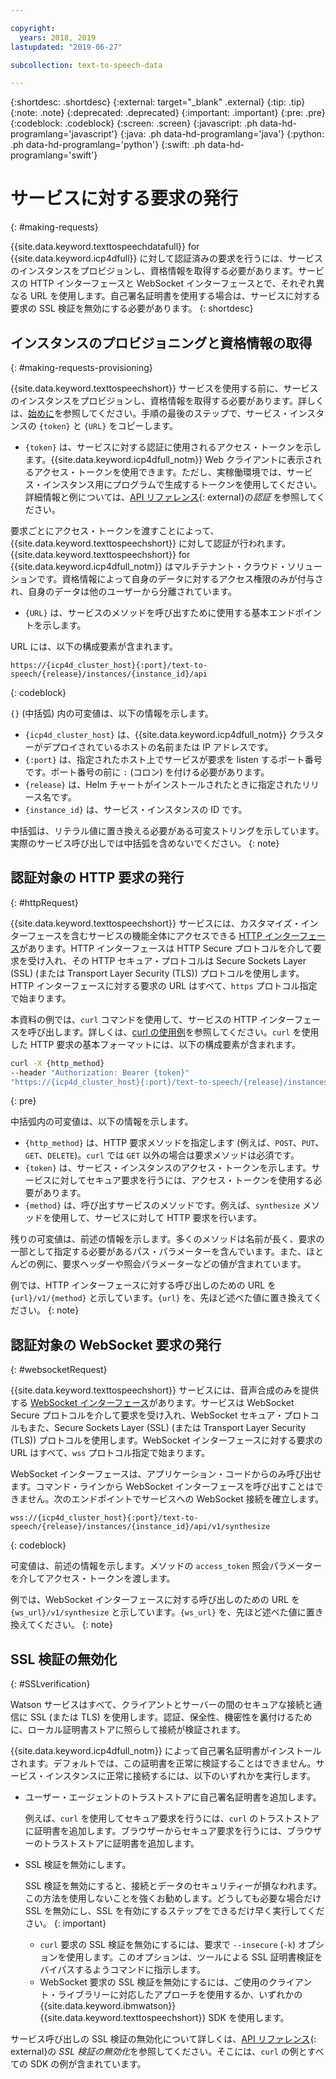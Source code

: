 ```yaml
---

copyright:
  years: 2018, 2019
lastupdated: "2019-06-27"

subcollection: text-to-speech-data

---
```


{:shortdesc: .shortdesc}
{:external: target="_blank" .external}
{:tip: .tip}
{:note: .note}
{:deprecated: .deprecated}
{:important: .important}
{:pre: .pre}
{:codeblock: .codeblock}
{:screen: .screen}
{:javascript: .ph data-hd-programlang='javascript'}
{:java: .ph data-hd-programlang='java'}
{:python: .ph data-hd-programlang='python'}
{:swift: .ph data-hd-programlang='swift'}

# サービスに対する要求の発行
{: #making-requests}

{{site.data.keyword.texttospeechdatafull}} for {{site.data.keyword.icp4dfull}} に対して認証済みの要求を行うには、サービスのインスタンスをプロビジョンし、資格情報を取得する必要があります。サービスの HTTP インターフェースと WebSocket インターフェースとで、それぞれ異なる URL を使用します。自己署名証明書を使用する場合は、サービスに対する要求の SSL 検証を無効にする必要があります。
{: shortdesc}

## インスタンスのプロビジョニングと資格情報の取得
{: #making-requests-provisioning}

{{site.data.keyword.texttospeechshort}} サービスを使用する前に、サービスのインスタンスをプロビジョンし、資格情報を取得する必要があります。詳しくは、[始めに](/docs/services/text-to-speech-data?topic=text-to-speech-data-gettingStarted#before-you-begin)を参照してください。手順の最後のステップで、サービス・インスタンスの `{token}` と `{URL}` をコピーします。

-   `{token}` は、サービスに対する認証に使用されるアクセス・トークンを示します。{{site.data.keyword.icp4dfull_notm}} Web クライアントに表示されるアクセス・トークンを使用できます。ただし、実稼働環境では、サービス・インスタンス用にプログラムで生成するトークンを使用してください。詳細情報と例については、[API リファレンス](https://{DomainName}/apidocs/text-to-speech-data#authentication){: external}の*認証* を参照してください。

要求ごとにアクセス・トークンを渡すことによって、{{site.data.keyword.texttospeechshort}} に対して認証が行われます。{{site.data.keyword.texttospeechshort}} for {{site.data.keyword.icp4dfull_notm}} はマルチテナント・クラウド・ソリューションです。資格情報によって自身のデータに対するアクセス権限のみが付与され、自身のデータは他のユーザーから分離されています。
-   `{URL}` は、サービスのメソッドを呼び出すために使用する基本エンドポイントを示します。

URL には、以下の構成要素が含まれます。

```
https://{icp4d_cluster_host}{:port}/text-to-speech/{release}/instances/{instance_id}/api
```
{: codeblock}

`{}` (中括弧) 内の可変値は、以下の情報を示します。

-   `{icp4d_cluster_host}` は、{{site.data.keyword.icp4dfull_notm}} クラスターがデプロイされているホストの名前または IP アドレスです。
-   `{:port}` は、指定されたホスト上でサービスが要求を listen するポート番号です。ポート番号の前に `:` (コロン) を付ける必要があります。
-   `{release}` は、Helm チャートがインストールされたときに指定されたリリース名です。
-   `{instance_id}` は、サービス・インスタンスの ID です。

中括弧は、リテラル値に置き換える必要がある可変ストリングを示しています。実際のサービス呼び出しでは中括弧を含めないでください。
{: note}

## 認証対象の HTTP 要求の発行
{: #httpRequest}

{{site.data.keyword.texttospeechshort}} サービスには、カスタマイズ・インターフェースを含むサービスの機能全体にアクセスできる [HTTP インターフェース](/docs/services/text-to-speech-data?topic=text-to-speech-data-usingHTTP)があります。HTTP インターフェースは HTTP Secure プロトコルを介して要求を受け入れ、その HTTP セキュア・プロトコルは Secure Sockets Layer (SSL) (または Transport Layer Security (TLS)) プロトコルを使用します。HTTP インターフェースに対する要求の URL はすべて、`https` プロトコル指定で始まります。

本資料の例では、`curl` コマンドを使用して、サービスの HTTP インターフェースを呼び出します。詳しくは、[curl の使用例](/docs/services/text-to-speech-data?topic=text-to-speech-data-gettingStarted#getting-started-curl)を参照してください。`curl` を使用した HTTP 要求の基本フォーマットには、以下の構成要素が含まれます。

```bash
curl -X {http_method}
--header "Authorization: Bearer {token}"
"https://{icp4d_cluster_host}{:port}/text-to-speech/{release}/instances/{instance_id}/api/v1/{method}"
```
{: pre}

中括弧内の可変値は、以下の情報を示します。

-   `{http_method}` は、HTTP 要求メソッドを指定します (例えば、`POST`、`PUT`、`GET`、`DELETE`)。`curl` では `GET` 以外の場合は要求メソッドは必須です。
-   `{token}` は、サービス・インスタンスのアクセス・トークンを示します。サービスに対してセキュア要求を行うには、アクセス・トークンを使用する必要があります。
-   `{method}` は、呼び出すサービスのメソッドです。例えば、`synthesize` メソッドを使用して、サービスに対して HTTP 要求を行います。

残りの可変値は、前述の情報を示します。多くのメソッドは名前が長く、要求の一部として指定する必要があるパス・パラメーターを含んでいます。また、ほとんどの例に、要求ヘッダーや照会パラメーターなどの値が含まれています。

例では、HTTP インターフェースに対する呼び出しのための URL を `{url}/v1/{method}` と示しています。`{url}` を、先ほど述べた値に置き換えてください。
{: note}

## 認証対象の WebSocket 要求の発行
{: #websocketRequest}

{{site.data.keyword.texttospeechshort}} サービスには、音声合成のみを提供する [WebSocket インターフェース](/docs/services/text-to-speech-data?topic=text-to-speech-data-usingWebSocket)があります。サービスは WebSocket Secure プロトコルを介して要求を受け入れ、WebSocket セキュア・プロトコルもまた、Secure Sockets Layer (SSL) (または Transport Layer Security (TLS)) プロトコルを使用します。WebSocket インターフェースに対する要求の URL はすべて、`wss` プロトコル指定で始まります。

WebSocket インターフェースは、アプリケーション・コードからのみ呼び出せます。コマンド・ラインから WebSocket インターフェースを呼び出すことはできません。次のエンドポイントでサービスへの WebSocket 接続を確立します。

```
wss://{icp4d_cluster_host}{:port}/text-to-speech/{release}/instances/{instance_id}/api/v1/synthesize
```
{: codeblock}

可変値は、前述の情報を示します。メソッドの `access_token` 照会パラメーターを介してアクセス・トークンを渡します。

例では、WebSocket インターフェースに対する呼び出しのための URL を `{ws_url}/v1/synthesize` と示しています。`{ws_url}` を、先ほど述べた値に置き換えてください。
{: note}

## SSL 検証の無効化
{: #SSLverification}

Watson サービスはすべて、クライアントとサーバーの間のセキュアな接続と通信に SSL (または TLS) を使用します。認証、保全性、機密性を裏付けるために、ローカル証明書ストアに照らして接続が検証されます。

{{site.data.keyword.icp4dfull_notm}} によって自己署名証明書がインストールされます。デフォルトでは、この証明書を正常に検証することはできません。サービス・インスタンスに正常に接続するには、以下のいずれかを実行します。

-   ユーザー・エージェントのトラストストアに自己署名証明書を追加します。

    例えば、`curl` を使用してセキュア要求を行うには、`curl` のトラストストアに証明書を追加します。ブラウザーからセキュア要求を行うには、ブラウザーのトラストストアに証明書を追加します。
-   SSL 検証を無効にします。

    SSL 検証を無効にすると、接続とデータのセキュリティーが損なわれます。この方法を使用しないことを強くお勧めします。どうしても必要な場合だけ SSL を無効にし、SSL を有効にするステップをできるだけ早く実行してください。
    {: important}

    -   `curl` 要求の SSL 検証を無効にするには、要求で `--insecure` (`-k`) オプションを使用します。このオプションは、ツールによる SSL 証明書検証をバイパスするようコマンドに指示します。
    -   WebSocket 要求の SSL 検証を無効にするには、ご使用のクライアント・ライブラリーに対応したアプローチを使用するか、いずれかの {{site.data.keyword.ibmwatson}} {{site.data.keyword.texttospeechshort}} SDK を使用します。

サービス呼び出しの SSL 検証の無効化について詳しくは、[API リファレンス](https://{DomainName}/apidocs/text-to-speech-data#disabling-ssl){: external}の *SSL 検証の無効化*を参照してください。そこには、`curl` の例とすべての SDK の例が含まれています。
